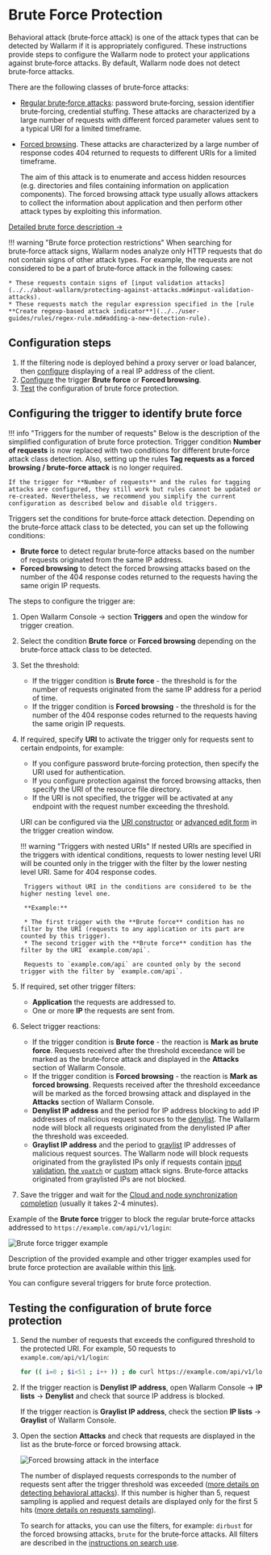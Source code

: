 # Brute Force Protection

Behavioral attack (brute‑force attack) is one of the attack types that can be detected by Wallarm if it is appropriately configured. These instructions provide steps to configure the Wallarm node to protect your applications against brute‑force attacks. By default, Wallarm node does not detect brute‑force attacks.

There are the following classes of brute‑force attacks:

* [Regular brute‑force attacks](../../attacks-vulns-list.md#bruteforce-attack): password brute‑forcing, session identifier brute‑forcing, credential stuffing. These attacks are characterized by a large number of requests with different forced parameter values sent to a typical URI for a limited timeframe.
* [Forced browsing](../../attacks-vulns-list.md#forced-browsing). These attacks are characterized by a large number of response codes 404 returned to requests to different URIs for a limited timeframe. 
    
    The aim of this attack is to enumerate and access hidden resources (e.g. directories and files containing information on application components). The forced browsing attack type usually allows attackers to collect the information about application and then perform other attack types by exploiting this information.

[Detailed brute force description →](../../about-wallarm/protecting-against-attacks.md#behavioral-attacks)

!!! warning "Brute force protection restrictions"
    When searching for brute‑force attack signs, Wallarm nodes analyze only HTTP requests that do not contain signs of other attack types. For example, the requests are not considered to be a part of brute‑force attack in the following cases:

    * These requests contain signs of [input validation attacks](../../about-wallarm/protecting-against-attacks.md#input-validation-attacks).
    * These requests match the regular expression specified in the [rule **Create regexp-based attack indicator**](../../user-guides/rules/regex-rule.md#adding-a-new-detection-rule).

## Configuration steps

1. If the filtering node is deployed behind a proxy server or load balancer, then [configure](../using-proxy-or-balancer-en.md) displaying of a real IP address of the client.
1. [Configure](#configuring-the-trigger-to-identify-brute-force) the trigger **Brute force** or **Forced browsing**.
1. [Test](#testing-the-configuration-of-brute-force-protection) the configuration of brute force protection.

## Configuring the trigger to identify brute force

!!! info "Triggers for the number of requests"
    Below is the description of the simplified configuration of brute force protection. Trigger condition **Number of requests** is now replaced with two conditions for different brute‑force attack class detection. Also, setting up the rules **Tag requests as a forced browsing / brute‑force attack** is no longer required.
    
    If the trigger for **Number of requests** and the rules for tagging attacks are configured, they still work but rules cannot be updated or re-created. Nevertheless, we recommend you simplify the current configuration as described below and disable old triggers.

Triggers set the conditions for brute‑force attack detection. Depending on the brute‑force attack class to be detected, you can set up the following conditions:

* **Brute force** to detect regular brute‑force attacks based on the number of requests originated from the same IP address.
* **Forced browsing** to detect the forced browsing attacks based on the number of the 404 response codes returned to the requests having the same origin IP requests.

The steps to configure the trigger are:

1. Open Wallarm Console → section **Triggers** and open the window for trigger creation.
2. Select the condition **Brute force** or **Forced browsing** depending on the brute‑force attack class to be detected.
3. Set the threshold:
   
    * If the trigger condition is **Brute force** - the threshold is for the number of requests originated from the same IP address for a period of time.
    * If the trigger condition is **Forced browsing** - the threshold is for the number of the 404 response codes returned to the requests having the same origin IP requests.
4. If required, specify **URI** to activate the trigger only for requests sent to certain endpoints, for example:
    
    * If you configure password brute‑forcing protection, then specify the URI used for authentication.
    * If you configure protection against the forced browsing attacks, then specify the URI of the resource file directory.
    * If the URI is not specified, the trigger will be activated at any endpoint with the request number exceeding the threshold.

    URI can be configured via the [URI constructor](../../user-guides/rules/add-rule.md#uri-constructor) or [advanced edit form](../../user-guides/rules/add-rule.md#advanced-edit-form) in the trigger creation window.

    !!! warning "Triggers with nested URIs"
        If nested URIs are specified in the triggers with identical conditions, requests to lower nesting level URI will be counted only in the trigger with the filter by the lower nesting level URI. Same for 404 response codes.

        Triggers without URI in the conditions are considered to be the higher nesting level one.

        **Example:**

        * The first trigger with the **Brute force** condition has no filter by the URI (requests to any application or its part are counted by this trigger).
        * The second trigger with the **Brute force** condition has the filter by the URI `example.com/api`.

        Requests to `example.com/api` are counted only by the second trigger with the filter by `example.com/api`.
5. If required, set other trigger filters:

    * **Application** the requests are addressed to.
    * One or more **IP** the requests are sent from.
6. Select trigger reactions:

    * If the trigger condition is **Brute force** - the reaction is **Mark as brute force**. Requests received after the threshold exceedance will be marked as the brute‑force attack and displayed in the **Attacks** section of Wallarm Console.
    * If the trigger condition is **Forced browsing** - the reaction is **Mark as forced browsing**. Requests received after the threshold exceedance will be marked as the forced browsing attack and displayed in the **Attacks** section of Wallarm Console.
    * **Denylist IP address** and the period for IP address blocking to add IP addresses of malicious request sources to the [denylist](../../user-guides/ip-lists/denylist.md). The Wallarm node will block all requests originated from the denylisted IP after the threshold was exceeded.
    * **Graylist IP address** and the period to [graylist](../../user-guides/ip-lists/graylist.md) IP addresses of malicious request sources. The Wallarm node will block requests originated from the graylisted IPs only if requests contain [input validation](../../about-wallarm/protecting-against-attacks.md#input-validation-attacks), [the `vpatch`](../../user-guides/rules/vpatch-rule.md) or [custom](../../user-guides/rules/regex-rule.md) attack signs. Brute‑force attacks originated from graylisted IPs are not blocked.
6. Save the trigger and wait for the [Cloud and node synchronization completion](../configure-cloud-node-synchronization-en.md) (usually it takes 2-4 minutes).

Example of the **Brute force** trigger to block the regular brute‑force attacks addressed to `https://example.com/api/v1/login`:

![Brute force trigger example](../../images/user-guides/triggers/trigger-example6.png)

Description of the provided example and other trigger examples used for brute force protection are available within this [link](../../user-guides/triggers/trigger-examples.md#mark-requests-as-a-bruteforce-attack-if-31-or-more-requests-are-sent-to-the-protected-resource).

You can configure several triggers for brute force protection.

## Testing the configuration of brute force protection

1. Send the number of requests that exceeds the configured threshold to the protected URI. For example, 50 requests to `example.com/api/v1/login`:

    ```bash
    for (( i=0 ; $i<51 ; i++ )) ; do curl https://example.com/api/v1/login ; done
    ```
2. If the trigger reaction is **Denylist IP address**, open Wallarm Console → **IP lists** → **Denylist** and check that source IP address is blocked.

    If the trigger reaction is **Graylist IP address**, check the section **IP lists** → **Graylist** of Wallarm Console.
3. Open the section **Attacks** and check that requests are displayed in the list as the brute‑force or forced browsing attack.

    ![Forced browsing attack in the interface](../../images/user-guides/events/dirbust-attack.png)

    The number of displayed requests corresponds to the number of requests sent after the trigger threshold was exceeded ([more details on detecting behavioral attacks](../../about-wallarm/protecting-against-attacks.md#behavioral-attacks)). If this number is higher than 5, request sampling is applied and request details are displayed only for the first 5 hits ([more details on requests sampling](../../user-guides/events/analyze-attack.md#sampling-of-hits)).

    To search for attacks, you can use the filters, for example: `dirbust` for the forced browsing attacks, `brute` for the brute‑force attacks. All filters are described in the [instructions on search use](../../user-guides/search-and-filters/use-search.md).
